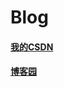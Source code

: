 # Blog  

#### [我的CSDN](https://blog.csdn.net/u014308841)
#### [博客园](http://www.cnblogs.com/hanwen1014/)

